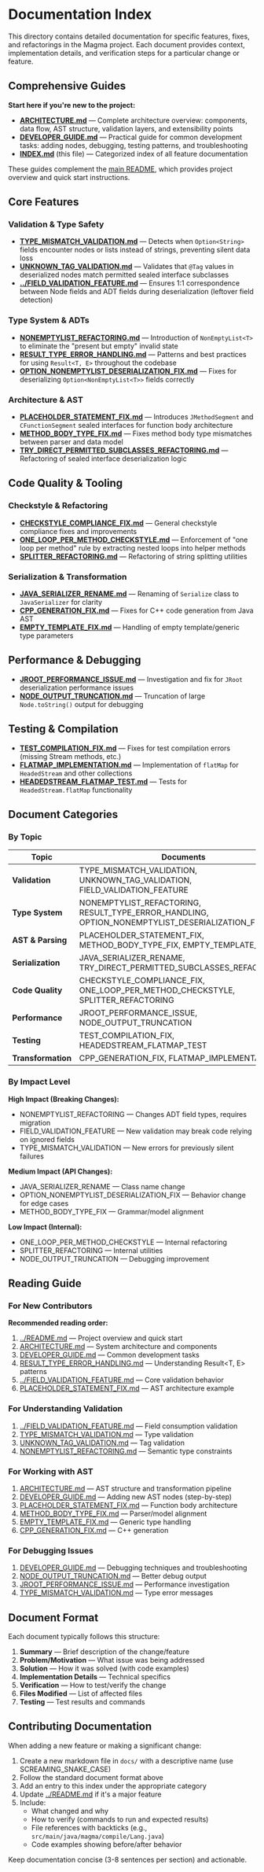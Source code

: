 # Documentation Index

This directory contains detailed documentation for specific features, fixes, and refactorings in the Magma project. Each document provides context, implementation details, and verification steps for a particular change or feature.

## Comprehensive Guides

**Start here if you're new to the project:**

- **[ARCHITECTURE.md](ARCHITECTURE.md)** — Complete architecture overview: components, data flow, AST structure, validation layers, and extensibility points
- **[DEVELOPER_GUIDE.md](DEVELOPER_GUIDE.md)** — Practical guide for common development tasks: adding nodes, debugging, testing patterns, and troubleshooting
- **[INDEX.md](INDEX.md)** (this file) — Categorized index of all feature documentation

These guides complement the [main README](../README.md), which provides project overview and quick start instructions.

## Core Features

### Validation & Type Safety

- **[TYPE_MISMATCH_VALIDATION.md](TYPE_MISMATCH_VALIDATION.md)** — Detects when `Option<String>` fields encounter nodes or lists instead of strings, preventing silent data loss
- **[UNKNOWN_TAG_VALIDATION.md](UNKNOWN_TAG_VALIDATION.md)** — Validates that `@Tag` values in deserialized nodes match permitted sealed interface subclasses
- **[../FIELD_VALIDATION_FEATURE.md](../FIELD_VALIDATION_FEATURE.md)** — Ensures 1:1 correspondence between Node fields and ADT fields during deserialization (leftover field detection)

### Type System & ADTs

- **[NONEMPTYLIST_REFACTORING.md](NONEMPTYLIST_REFACTORING.md)** — Introduction of `NonEmptyList<T>` to eliminate the "present but empty" invalid state
- **[RESULT_TYPE_ERROR_HANDLING.md](RESULT_TYPE_ERROR_HANDLING.md)** — Patterns and best practices for using `Result<T, E>` throughout the codebase
- **[OPTION_NONEMPTYLIST_DESERIALIZATION_FIX.md](OPTION_NONEMPTYLIST_DESERIALIZATION_FIX.md)** — Fixes for deserializing `Option<NonEmptyList<T>>` fields correctly

### Architecture & AST

- **[PLACEHOLDER_STATEMENT_FIX.md](PLACEHOLDER_STATEMENT_FIX.md)** — Introduces `JMethodSegment` and `CFunctionSegment` sealed interfaces for function body architecture
- **[METHOD_BODY_TYPE_FIX.md](METHOD_BODY_TYPE_FIX.md)** — Fixes method body type mismatches between parser and data model
- **[TRY_DIRECT_PERMITTED_SUBCLASSES_REFACTORING.md](TRY_DIRECT_PERMITTED_SUBCLASSES_REFACTORING.md)** — Refactoring of sealed interface deserialization logic

## Code Quality & Tooling

### Checkstyle & Refactoring

- **[CHECKSTYLE_COMPLIANCE_FIX.md](CHECKSTYLE_COMPLIANCE_FIX.md)** — General checkstyle compliance fixes and improvements
- **[ONE_LOOP_PER_METHOD_CHECKSTYLE.md](ONE_LOOP_PER_METHOD_CHECKSTYLE.md)** — Enforcement of "one loop per method" rule by extracting nested loops into helper methods
- **[SPLITTER_REFACTORING.md](SPLITTER_REFACTORING.md)** — Refactoring of string splitting utilities

### Serialization & Transformation

- **[JAVA_SERIALIZER_RENAME.md](JAVA_SERIALIZER_RENAME.md)** — Renaming of `Serialize` class to `JavaSerializer` for clarity
- **[CPP_GENERATION_FIX.md](CPP_GENERATION_FIX.md)** — Fixes for C++ code generation from Java AST
- **[EMPTY_TEMPLATE_FIX.md](EMPTY_TEMPLATE_FIX.md)** — Handling of empty template/generic type parameters

## Performance & Debugging

- **[JROOT_PERFORMANCE_ISSUE.md](JROOT_PERFORMANCE_ISSUE.md)** — Investigation and fix for `JRoot` deserialization performance issues
- **[NODE_OUTPUT_TRUNCATION.md](NODE_OUTPUT_TRUNCATION.md)** — Truncation of large `Node.toString()` output for debugging

## Testing & Compilation

- **[TEST_COMPILATION_FIX.md](TEST_COMPILATION_FIX.md)** — Fixes for test compilation errors (missing Stream methods, etc.)
- **[FLATMAP_IMPLEMENTATION.md](FLATMAP_IMPLEMENTATION.md)** — Implementation of `flatMap` for `HeadedStream` and other collections
- **[HEADEDSTREAM_FLATMAP_TEST.md](HEADEDSTREAM_FLATMAP_TEST.md)** — Tests for `HeadedStream.flatMap` functionality

## Document Categories

### By Topic

| Topic              | Documents                                                                                     |
| ------------------ | --------------------------------------------------------------------------------------------- |
| **Validation**     | TYPE_MISMATCH_VALIDATION, UNKNOWN_TAG_VALIDATION, FIELD_VALIDATION_FEATURE                    |
| **Type System**    | NONEMPTYLIST_REFACTORING, RESULT_TYPE_ERROR_HANDLING, OPTION_NONEMPTYLIST_DESERIALIZATION_FIX |
| **AST & Parsing**  | PLACEHOLDER_STATEMENT_FIX, METHOD_BODY_TYPE_FIX, EMPTY_TEMPLATE_FIX                           |
| **Serialization**  | JAVA_SERIALIZER_RENAME, TRY_DIRECT_PERMITTED_SUBCLASSES_REFACTORING                           |
| **Code Quality**   | CHECKSTYLE_COMPLIANCE_FIX, ONE_LOOP_PER_METHOD_CHECKSTYLE, SPLITTER_REFACTORING               |
| **Performance**    | JROOT_PERFORMANCE_ISSUE, NODE_OUTPUT_TRUNCATION                                               |
| **Testing**        | TEST_COMPILATION_FIX, HEADEDSTREAM_FLATMAP_TEST                                               |
| **Transformation** | CPP_GENERATION_FIX, FLATMAP_IMPLEMENTATION                                                    |

### By Impact Level

**High Impact (Breaking Changes):**

- NONEMPTYLIST_REFACTORING — Changes ADT field types, requires migration
- FIELD_VALIDATION_FEATURE — New validation may break code relying on ignored fields
- TYPE_MISMATCH_VALIDATION — New errors for previously silent failures

**Medium Impact (API Changes):**

- JAVA_SERIALIZER_RENAME — Class name change
- OPTION_NONEMPTYLIST_DESERIALIZATION_FIX — Behavior change for edge cases
- METHOD_BODY_TYPE_FIX — Grammar/model alignment

**Low Impact (Internal):**

- ONE_LOOP_PER_METHOD_CHECKSTYLE — Internal refactoring
- SPLITTER_REFACTORING — Internal utilities
- NODE_OUTPUT_TRUNCATION — Debugging improvement

## Reading Guide

### For New Contributors

**Recommended reading order:**

1. [../README.md](../README.md) — Project overview and quick start
2. [ARCHITECTURE.md](ARCHITECTURE.md) — System architecture and components
3. [DEVELOPER_GUIDE.md](DEVELOPER_GUIDE.md) — Common development tasks
4. [RESULT_TYPE_ERROR_HANDLING.md](RESULT_TYPE_ERROR_HANDLING.md) — Understanding Result<T, E> patterns
5. [../FIELD_VALIDATION_FEATURE.md](../FIELD_VALIDATION_FEATURE.md) — Core validation behavior
6. [PLACEHOLDER_STATEMENT_FIX.md](PLACEHOLDER_STATEMENT_FIX.md) — AST architecture example

### For Understanding Validation

1. [../FIELD_VALIDATION_FEATURE.md](../FIELD_VALIDATION_FEATURE.md) — Field consumption validation
2. [TYPE_MISMATCH_VALIDATION.md](TYPE_MISMATCH_VALIDATION.md) — Type validation
3. [UNKNOWN_TAG_VALIDATION.md](UNKNOWN_TAG_VALIDATION.md) — Tag validation
4. [NONEMPTYLIST_REFACTORING.md](NONEMPTYLIST_REFACTORING.md) — Semantic type constraints

### For Working with AST

1. [ARCHITECTURE.md](ARCHITECTURE.md) — AST structure and transformation pipeline
2. [DEVELOPER_GUIDE.md](DEVELOPER_GUIDE.md) — Adding new AST nodes (step-by-step)
3. [PLACEHOLDER_STATEMENT_FIX.md](PLACEHOLDER_STATEMENT_FIX.md) — Function body architecture
4. [METHOD_BODY_TYPE_FIX.md](METHOD_BODY_TYPE_FIX.md) — Parser/model alignment
5. [EMPTY_TEMPLATE_FIX.md](EMPTY_TEMPLATE_FIX.md) — Generic type handling
6. [CPP_GENERATION_FIX.md](CPP_GENERATION_FIX.md) — C++ generation

### For Debugging Issues

1. [DEVELOPER_GUIDE.md](DEVELOPER_GUIDE.md) — Debugging techniques and troubleshooting
2. [NODE_OUTPUT_TRUNCATION.md](NODE_OUTPUT_TRUNCATION.md) — Better debug output
3. [JROOT_PERFORMANCE_ISSUE.md](JROOT_PERFORMANCE_ISSUE.md) — Performance investigation
4. [TYPE_MISMATCH_VALIDATION.md](TYPE_MISMATCH_VALIDATION.md) — Type error messages

## Document Format

Each document typically follows this structure:

1. **Summary** — Brief description of the change/feature
2. **Problem/Motivation** — What issue was being addressed
3. **Solution** — How it was solved (with code examples)
4. **Implementation Details** — Technical specifics
5. **Verification** — How to test/verify the change
6. **Files Modified** — List of affected files
7. **Testing** — Test results and commands

## Contributing Documentation

When adding a new feature or making a significant change:

1. Create a new markdown file in `docs/` with a descriptive name (use SCREAMING_SNAKE_CASE)
2. Follow the standard document format above
3. Add an entry to this index under the appropriate category
4. Update [../README.md](../README.md) if it's a major feature
5. Include:
   - What changed and why
   - How to verify (commands to run and expected results)
   - File references with backticks (e.g., `src/main/java/magma/compile/Lang.java`)
   - Code examples showing before/after behavior

Keep documentation concise (3-8 sentences per section) and actionable.
